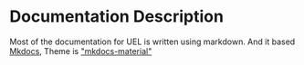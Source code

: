 Documentation Description
=========================

Most of the documentation for UEL is written using markdown. And it based
[Mkdocs](https://pypi.org/project/mkdocs), Theme is
["mkdocs-material"](https://pypi.org/project/mkdocs-material)
